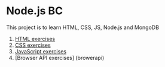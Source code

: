 # Node.js BC

This project is to learn HTML, CSS, JS, Node.js and MongoDB

1. [HTML exercises](html)
2. [CSS  exercises](css)
3. [JavaScript exercises](js)
4. [Browser API exercises] (browerapi)